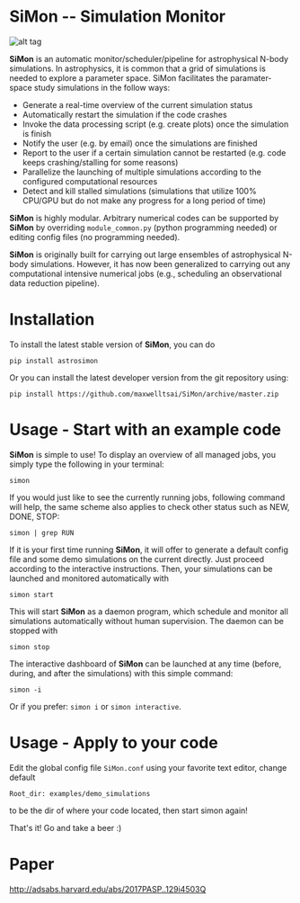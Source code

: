 # SiMon -- Simulation Monitor

![alt tag](https://cloud.githubusercontent.com/assets/11092373/25200544/faf80cb2-254e-11e7-915c-c4dea66e2424.png)

**SiMon** is an automatic monitor/scheduler/pipeline for astrophysical N-body simulations. In astrophysics, it is common that a grid of simulations is needed to explore a parameter space. SiMon facilitates the paramater-space study simulations in the follow ways:

* Generate a real-time overview of the current simulation status
* Automatically restart the simulation if the code crashes
* Invoke the data processing script (e.g. create plots) once the simulation is finish
* Notify the user (e.g. by email) once the simulations are finished
* Report to the user if a certain simulation cannot be restarted (e.g. code keeps crashing/stalling for some reasons)
* Parallelize the launching of multiple simulations according to the configured computational resources
* Detect and kill stalled simulations (simulations that utilize 100% CPU/GPU but do not make any progress for a long period of time)

**SiMon** is highly modular. Arbitrary numerical codes can be supported by **SiMon** by overriding `module_common.py` (python programming needed) or editing config files (no programming needed).

**SiMon** is originally built for carrying out large ensembles of astrophysical N-body simulations. However, it has now been generalized to carrying out any computational intensive numerical jobs (e.g., scheduling an observational data reduction pipeline).

# Installation

To install the latest stable version of **SiMon**, you can do

    pip install astrosimon
    
Or you can install the latest developer version from the git repository using:

    pip install https://github.com/maxwelltsai/SiMon/archive/master.zip
    
# Usage - Start with an example code

**SiMon** is simple to use! To display an overview of all managed jobs, you simply type the following in your terminal:

    simon
    
If you would just like to see the currently running jobs, following command will help, the same scheme also applies to check other status such as NEW, DONE, STOP:

    simon | grep RUN
    
If it is your first time running **SiMon**, it will offer to generate a default config file and some demo simulations on the current directly. Just proceed according to the interactive instructions. Then, your simulations can be launched and monitored automatically with
    
    simon start

This will start **SiMon** as a daemon program, which schedule and monitor all simulations automatically without human supervision. The daemon can be stopped with

    simon stop
    
The interactive dashboard of **SiMon** can be launched at any time (before, during, and after the simulations) with this simple command:

    simon -i
    
Or if you prefer: `simon i` or `simon interactive`.
    
# Usage - Apply to your code
Edit the global config file `SiMon.conf` using your favorite text editor, change default

    Root_dir: examples/demo_simulations
    
to be the dir of where your code located, then start simon again!


That's it! Go and take a beer :)


# Paper
http://adsabs.harvard.edu/abs/2017PASP..129i4503Q
